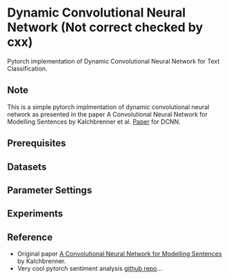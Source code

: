# Dynamic Convolutional Neural Network (Not correct checked by cxx)
Pytorch implementation of Dynamic Convolutional Neural Network for Text Classification.

## Note
This is a simple pytorch implmentation of dynamic convolutional neural network as presented in the paper 
A Convolutional Neural Network for Modelling Sentences by Kalchbrenner et al. [Paper](https://arxiv.org/abs/1404.2188v1) for
DCNN.

## Prerequisites

## Datasets

## Parameter Settings

## Experiments

## Reference
- Original paper [A Convolutional Neural Network for Modelling Sentences](https://arxiv.org/abs/1404.2188v1) 
  by Kalchbrenner. <br>
- Very cool pytorch sentiment analysis [github repo](https://github.com/bentrevett/pytorch-sentiment-analysis)...
